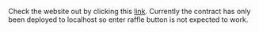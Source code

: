 Check the website out by clicking this [link](https://decentralized-lottery.on.fleek.co/). Currently the contract has only been deployed to localhost so enter raffle button is not expected to work.

